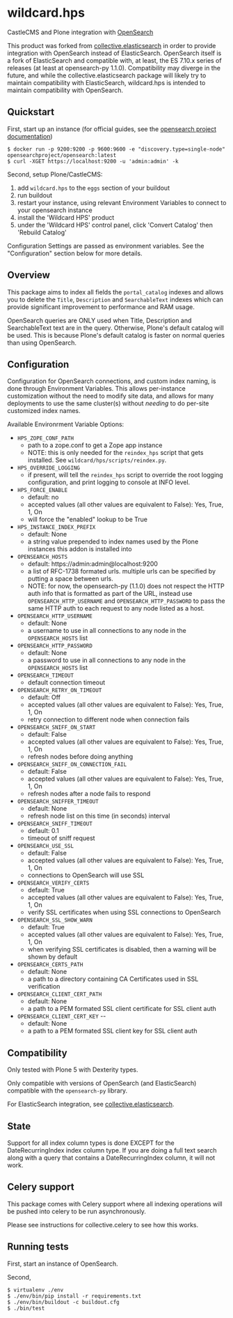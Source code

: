 wildcard.hps
============

CastleCMS and Plone integration with [OpenSearch](https://opensearch.org)

This product was forked from [collective.elasticsearch](https://github.com/collective/collective.elasticsearch)
in order to provide integration with OpenSearch instead of ElasticSearch. OpenSearch itself is
a fork of ElasticSearch and compatible with, at least, the ES 7.10.x series of releases (at least
at opensearch-py 1.1.0). Compatibility may diverge in the future, and while the collective.elasticsearch
package will likely try to maintain compatibility with ElasticSearch, wildcard.hps is intended
to maintain compatibility with OpenSearch.

## Quickstart

First, start up an instance (for official guides, see the [opensearch project documentation](https://opensearch.org/docs/latest/opensearch/install/index/))

```
$ docker run -p 9200:9200 -p 9600:9600 -e "discovery.type=single-node" opensearchproject/opensearch:latest
$ curl -XGET https://localhost:9200 -u 'admin:admin' -k
```

Second, setup Plone/CastleCMS:

1. add `wildcard.hps` to the `eggs` section of your buildout
3. run buildout
4. restart your instance, using relevant Environment Variables to connect to your opensearch instance
5. install the 'Wildcard HPS' product
6. under the 'Wildcard HPS' control panel, click 'Convert Catalog' then 'Rebuild Catalog'

Configuration Settings are passed as environment variables. See the "Configuration" section
below for more details.


## Overview

This package aims to index all fields the `portal_catalog` indexes
and allows you to delete the `Title`, `Description` and `SearchableText`
indexes which can provide significant improvement to performance and RAM usage.

OpenSearch queries are ONLY used when Title, Description and SearchableText
text are in the query. Otherwise, Plone's default catalog will be used.
This is because Plone's default catalog is faster on normal queries than using
OpenSearch.


## Configuration

Configuration for OpenSearch connections, and custom index naming, is done through
Environment Variables. This allows per-instance customization without the need to
modify site data, and allows for many deployments to use the same cluster(s) without
_needing_ to do per-site customized index names.

Available Environrment Variable Options:

  * `HPS_ZOPE_CONF_PATH`
    * path to a zope.conf to get a Zope app instance
    * NOTE: this is only needed for the `reindex_hps` script that gets installed.
      See `wildcard/hps/scripts/reindex.py`.
  * `HPS_OVERRIDE_LOGGING`
    * if present, will tell the `reindex_hps` script to override the root logging
      configuration, and print logging to console at INFO level.
  * `HPS_FORCE_ENABLE`
    * default: no
    * accepted values (all other values are equivalent to False): Yes, True, 1, On
    * will force the "enabled" lookup to be True
  * `HPS_INSTANCE_INDEX_PREFIX`
    * default: None
    * a string value prepended to index names used by the Plone instances this addon is installed into
  * `OPENSEARCH_HOSTS`
    * default: https://admin:admin@localhost:9200
    * a list of RFC-1738 formated urls. multiple urls can be specified by putting a space between urls.
    * NOTE: for now, the opensearch-py (1.1.0) does not respect the HTTP auth info that is formatted
      as part of the URL, instead use `OPENSEARCH_HTTP_USERNAME` and `OPENSEARCH_HTTP_PASSWORD` to pass
      the same HTTP auth to each request to any node listed as a host.
  * `OPENSEARCH_HTTP_USERNAME`
    * default: None
    * a username to use in all connections to any node in the `OPENSEARCH_HOSTS` list
  * `OPENSEARCH_HTTP_PASSWORD`
    * default: None
    * a password to use in all connections to any node in the `OPENSEARCH_HOSTS` list
  * `OPENSEARCH_TIMEOUT`
    * default connection timeout
  * `OPENSEARCH_RETRY_ON_TIMEOUT`
    * default: Off
    * accepted values (all other values are equivalent to False): Yes, True, 1, On
    * retry connection to different node when connection fails
  * `OPENSEARCH_SNIFF_ON_START`
    * default: False
    * accepted values (all other values are equivalent to False): Yes, True, 1, On
    * refresh nodes before doing anything
  * `OPENSEARCH_SNIFF_ON_CONNECTION_FAIL`
    * default: False
    * accepted values (all other values are equivalent to False): Yes, True, 1, On
    * refresh nodes after a node fails to respond
  * `OPENSEARCH_SNIFFER_TIMEOUT`
    * default: None
    * refresh node list on this time (in seconds) interval
  * `OPENSEARCH_SNIFF_TIMEOUT`
    * default: 0.1
    * timeout of sniff request
  * `OPENSEARCH_USE_SSL`
    * default: False
    * accepted values (all other values are equivalent to False): Yes, True, 1, On
    * connections to OpenSearch will use SSL
  * `OPENSEARCH_VERIFY_CERTS`
    * default: True
    * accepted values (all other values are equivalent to False): Yes, True, 1, On
    * verify SSL certificates when using SSL connections to OpenSearch
  * `OPENSEARCH_SSL_SHOW_WARN`
    * default: True
    * accepted values (all other values are equivalent to False): Yes, True, 1, On
    * when verifying SSL certificates is disabled, then a warning will be shown by default
  * `OPENSEARCH_CERTS_PATH`
    * default: None
    * a path to a directory containing CA Certificates used in SSL verification
  * `OPENSEARCH_CLIENT_CERT_PATH`
    * default: None
    * a path to a PEM formated SSL client certificate for SSL client auth
  * `OPENSEARCH_CLIENT_CERT_KEY` -- 
    * default: None
    * a path to a PEM formated SSL client key for SSL client auth


## Compatibility

Only tested with Plone 5 with Dexterity types.

Only compatible with versions of OpenSearch (and ElasticSearch) compatible
with the `opensearch-py` library.

For ElasticSearch integration, see [collective.elasticsearch](https://github.com/collective/collective.elasticsearch).


## State

Support for all index column types is done EXCEPT for the DateRecurringIndex
index column type. If you are doing a full text search along with a query that
contains a DateRecurringIndex column, it will not work.


## Celery support

This package comes with Celery support where all indexing operations will be pushed
into celery to be run asynchronously.

Please see instructions for collective.celery to see how this works.


## Running tests

First, start an instance of OpenSearch.

Second,

```
$ virtualenv ./env
$ ./env/bin/pip install -r requirements.txt
$ ./env/bin/buildout -c buildout.cfg
$ ./bin/test
```
